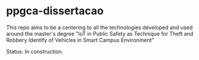 # ppgca-dissertacao
This repo aims to be a centering to all the technologies developed and used around the master's degree "IoT in Public Safety as Technique for Theft and Robbery Identify of Vehicles in Smart Campus Environment"

Status: In construction.
